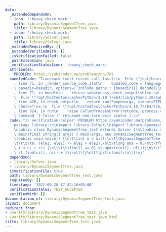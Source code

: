 ```yaml
---
data:
  _extendedDependsOn:
  - icon: ':heavy_check_mark:'
    path: library/DynamicSegmentTree.java
    title: library/DynamicSegmentTree.java
  - icon: ':heavy_check_mark:'
    path: library/Solver.java
    title: library/Solver.java
  _extendedRequiredBy: []
  _extendedVerifiedWith: []
  _isVerificationFailed: false
  _pathExtension: java
  _verificationStatusIcon: ':heavy_check_mark:'
  attributes:
    PROBLEM: https://yukicoder.me/problems/no/789
  bundledCode: "Traceback (most recent call last):\n  File \"/opt/hostedtoolcache/Python/3.10.7/x64/lib/python3.10/site-packages/onlinejudge_verify/documentation/build.py\"\
    , line 71, in _render_source_code_stat\n    bundled_code = language.bundle(stat.path,\
    \ basedir=basedir, options={'include_paths': [basedir]}).decode()\n  File \"/opt/hostedtoolcache/Python/3.10.7/x64/lib/python3.10/site-packages/onlinejudge_verify/languages/user_defined.py\"\
    , line 71, in bundle\n    return subprocess.check_output(shlex.split(command))\n\
    \  File \"/opt/hostedtoolcache/Python/3.10.7/x64/lib/python3.10/subprocess.py\"\
    , line 420, in check_output\n    return run(*popenargs, stdout=PIPE, timeout=timeout,\
    \ check=True,\n  File \"/opt/hostedtoolcache/Python/3.10.7/x64/lib/python3.10/subprocess.py\"\
    , line 524, in run\n    raise CalledProcessError(retcode, process.args,\nsubprocess.CalledProcessError:\
    \ Command '['false']' returned non-zero exit status 1.\n"
  code: "// verification-helper: PROBLEM https://yukicoder.me/problems/no/789\n\n\
    package library;\n\nimport library.Solver;\nimport library.DynamicSegmentTree;\n\
    \npublic class DynamicSegmentTree_test extends Solver {\n\tpublic static void\
    \ main(final String[] args) { main(args, new DynamicSegmentTree_test()); }\n\n\
    \tpublic void solve() {\n\t\tint n = ni();\n\t\tDynamicSegmentTree st = new DynamicSegmentTree(1_000_000_001,\n\
    \t\t\t\t0, (ele1, ele2) -> ele1 + ele2);\n\t\tlong ans = 0;\n\t\tfor(int i = 0;\
    \ i < n; i ++) {\n\t\t\tif(ni() == 0) st.update(ni(), nl());\n\t\t\telse ans +=\
    \ st.find(ni(), ni() + 1);\n\t\t}\n\t\tprtln(ans);\n\t}\n}"
  dependsOn:
  - library/Solver.java
  - library/DynamicSegmentTree.java
  isVerificationFile: true
  path: library/DynamicSegmentTree_test.java
  requiredBy: []
  timestamp: '2022-09-20 17:42:10+09:00'
  verificationStatus: TEST_ACCEPTED
  verifiedWith: []
documentation_of: library/DynamicSegmentTree_test.java
layout: document
redirect_from:
- /verify/library/DynamicSegmentTree_test.java
- /verify/library/DynamicSegmentTree_test.java.html
title: library/DynamicSegmentTree_test.java
---
```

